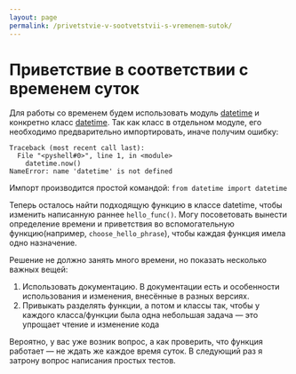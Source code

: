 ```yaml
---
layout: page
permalink: /privetstvie-v-sootvetstvii-s-vremenem-sutok/
---
```

# Приветствие в соответствии с временем суток

Для работы со временем будем использовать модуль [datetime](https://docs.python.org/3/library/datetime.html) и конкретно класс [datetime](https://docs.python.org/3/library/datetime.html#datetime.datetime). 
Так как класс в отдельном модуле, его необходимо предварительно импортировать, иначе получим ошибку:

``` python-console
Traceback (most recent call last):
  File "<pyshell#0>", line 1, in <module>
    datetime.now()
NameError: name 'datetime' is not defined
```

Импорт производится простой командой: `from datetime import datetime`

Теперь осталось найти подходящую функцию в классе datetime, чтобы изменить написанную раннее `hello_func()`. 
Могу посоветовать вынести определение времени и приветствия во вспомогательную функцию(например, `choose_hello_phrase`), 
чтобы каждая функция имела одно назначение.

Решение не должно занять много времени, но показать несколько важных вещей:

1. Использовать документацию. В документации есть и особенности использования и изменения, внесённые в разных версиях.
2. Привыкать разделять функции, а потом и классы так, чтобы у каждого класса/функции была одна небольшая задача — это упрощает чтение и изменение кода

Вероятно, у вас уже возник вопрос, а как проверить, что функция работает — не ждать же каждое время суток. В следующий раз я затрону вопрос написания простых тестов.
